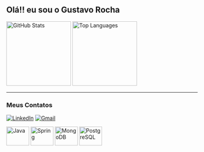 ## Olá!! eu sou o Gustavo Rocha


<div >
  <img height= "170em" src="https://github-readme-stats.vercel.app/api?username=gxtavorocha&show_icons=true&theme=tokyonight" alt="GitHub Stats">
  <img height= "170em" src="https://github-readme-stats.vercel.app/api/top-langs/?username=gxtavorocha&layout=compact&theme=tokyonight" alt="Top Languages">
</div>

---

### Meus Contatos

[![LinkedIn](https://img.shields.io/badge/LinkedIn-0077B5?style=for-the-badge&logo=linkedin&logoColor=white)](https://www.linkedin.com/in/gxtavorocha/)
[![Gmail](https://img.shields.io/badge/Gmail-D14836?style=for-the-badge&logo=gmail&logoColor=white)](mailto:rocha.gustavo.oliv@gmail.com)



<div>
  <img src="https://cdn.jsdelivr.net/gh/devicons/devicon/icons/java/java-original.svg" alt="Java" width="60" height="50"/>
  <img src="https://cdn.jsdelivr.net/gh/devicons/devicon/icons/spring/spring-original.svg" alt="Spring" width="60" height="50"/>
  <img src="https://cdn.jsdelivr.net/gh/devicons/devicon/icons/mongodb/mongodb-original-wordmark.svg" alt="MongoDB" width="60" height="50"/>
  <img src="https://cdn.jsdelivr.net/gh/devicons/devicon/icons/postgresql/postgresql-original-wordmark.svg" alt="PostgreSQL" width="60" height="50"/>
</div>
